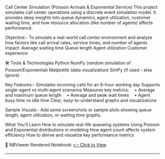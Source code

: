  Call Center Simulation (Poisson Arrivals & Exponential Service)
This project simulates call center operations using a discrete event simulation model. It provides deep insights into queue dynamics, agent utilization, customer waiting time, and how resource allocation (like number of agents) affects performance.

Objective:-
To simulate a real-world call center environment and analyze how factors like call arrival rates, service times, and number of agents impact:
Average waiting time
Queue length
Agent utilization
Customer experience

🛠️ Tools & Technologies
Python
NumPy (random simulation of Poisson/Exponential)
Matplotlib (data visualization)
SimPy (if used – else ignore)

 Key Features:-
 Simulates incoming calls for an 8-hour working day
 Supports single-agent vs multi-agent scenarios
 Measures key metrics:
 • Average and maximum queue length
 • Average and peak wait times
 • Agent busy time vs idle time
 Clear, easy-to-understand graphs and visualizations

 Sample Visuals:-
Add some screenshots or sample plots showing queue length, agent utilization, or waiting time graphs.

 What You’ll Learn
How to simulate real-life queueing systems
Using Poisson and Exponential distributions in modeling
How agent count affects system efficiency
How to derive and visualize key performance metrics

📘 NBViewer Rendered Notebook:
[👉 Click to View](https://nbviewer.org/github/devendra-chharang-77/call-center-simulation/blob/main/DevendraChharang_Test.ipynb)

---
